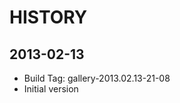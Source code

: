 HISTORY
=======

2013-02-13
----------

   * Build Tag: gallery-2013.02.13-21-08
   * Initial version
